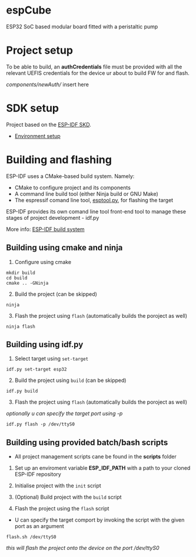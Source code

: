 # espCube

ESP32 SoC based modular board fitted with a peristaltic pump

# Project setup

To be able to build, an **authCredentials** file must be provided with all the relevant UEFIS credentials for the device ur about to build FW for and flash.

*components/newAuth/* insert here

# SDK setup

Project based on the [ESP-IDF SKD](https://github.com/espressif/esp-idf).

* [Environment setup](https://docs.espressif.com/projects/esp-idf/en/latest/esp32/get-started/index.html#installation-step-by-step)

# Building and flashing

ESP-IDF uses a CMake-based build system.
Namely:

* CMake to configure project and its components
* A command line build tool (either Ninja build or GNU Make)
* The espressif comand line tool, [esptool.py](https://github.com/espressif/esptool/#readme), for flashing the target

ESP-IDF provides its own comand line tool front-end tool to manage these stages of project development - idf.py

More info: [ESP-IDF build system](https://docs.espressif.com/projects/esp-idf/en/latest/esp32/api-guides/build-system.html)

## Building using cmake and ninja

1. Configure using cmake

```
mkdir build
cd build
cmake .. -GNinja
```

2. Build the project (can be skipped)

```
ninja
```

3. Flash the project using `flash` (automatically builds the poroject as well)

```
ninja flash
```

## Building using idf.py

1. Select target using `set-target`

```
idf.py set-target esp32
```

2. Build the project using `build` (can be skipped)

```
idf.py build
```

3. Flash the project using `flash` (automatically builds the poroject as well)

*optionally u can specify the target port using -p*

```
idf.py flash -p /dev/ttyS0
```

## Building using provided batch/bash scripts

* All project management scripts cane be found in the **scripts** folder

1. Set up an enviroment variable **ESP_IDF_PATH** with a path to your cloned ESP-IDF repository

2. Initialise project with the `init` script

3. (Optional) Build project with the `build` script

4. Flash the project using the `flash` script

* U can specify the target comport by invoking the script with the given port as an argument

```
flash.sh /dev/ttyS0
```

*this will flash the project onto the device on the port /dev/ttyS0*
